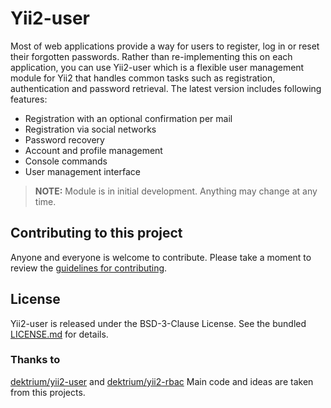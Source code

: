 # Yii2-user

Most of web applications provide a way for users to register, log in or reset
their forgotten passwords. Rather than re-implementing this on each application,
you can use Yii2-user which is a flexible user management module for Yii2 that
handles common tasks such as registration, authentication and password retrieval.
The latest version includes following features:

* Registration with an optional confirmation per mail
* Registration via social networks
* Password recovery
* Account and profile management
* Console commands
* User management interface

> **NOTE:** Module is in initial development. Anything may change at any time.

## Contributing to this project

Anyone and everyone is welcome to contribute. Please take a moment to review the [guidelines for contributing](CONTRIBUTING.md).

## License

Yii2-user is released under the BSD-3-Clause License. See the bundled [LICENSE.md](LICENSE.md) for details.

### Thanks to

[dektrium/yii2-user](https://github.com/dektrium/yii2-user) and [dektrium/yii2-rbac](https://github.com/dektrium/yii2-rbac)
Main code and ideas are taken from this projects.